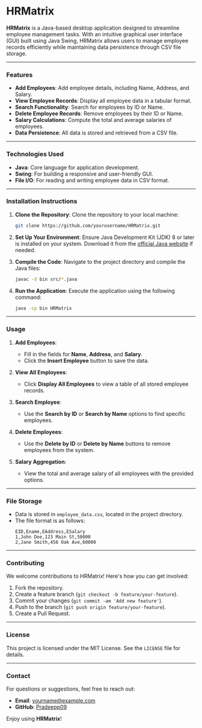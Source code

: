 
# HRMatrix

**HRMatrix** is a Java-based desktop application designed to streamline employee management tasks. With an intuitive graphical user interface (GUI) built using Java Swing, HRMatrix allows users to manage employee records efficiently while maintaining data persistence through CSV file storage.

---

### **Features**
- **Add Employees**: Add employee details, including Name, Address, and Salary.
- **View Employee Records**: Display all employee data in a tabular format.
- **Search Functionality**: Search for employees by ID or Name.
- **Delete Employee Records**: Remove employees by their ID or Name.
- **Salary Calculations**: Compute the total and average salaries of employees.
- **Data Persistence**: All data is stored and retrieved from a CSV file.

---

### **Technologies Used**
- **Java**: Core language for application development.
- **Swing**: For building a responsive and user-friendly GUI.
- **File I/O**: For reading and writing employee data in CSV format.

---

### **Installation Instructions**

1. **Clone the Repository**:
   Clone the repository to your local machine:
   ```bash
   git clone https://github.com/yourusername/HRMatrix.git
   ```

2. **Set Up Your Environment**:
   Ensure Java Development Kit (JDK) 8 or later is installed on your system. Download it from the [official Java website](https://www.oracle.com/java/technologies/javase-downloads.html) if needed.

3. **Compile the Code**:
   Navigate to the project directory and compile the Java files:
   ```bash
   javac -d bin src/*.java
   ```

4. **Run the Application**:
   Execute the application using the following command:
   ```bash
   java -cp bin HRMatrix
   ```

---

### **Usage**

1. **Add Employees**:
   - Fill in the fields for **Name**, **Address**, and **Salary**.
   - Click the **Insert Employee** button to save the data.

2. **View All Employees**:
   - Click **Display All Employees** to view a table of all stored employee records.

3. **Search Employee**:
   - Use the **Search by ID** or **Search by Name** options to find specific employees.

4. **Delete Employees**:
   - Use the **Delete by ID** or **Delete by Name** buttons to remove employees from the system.

5. **Salary Aggregation**:
   - View the total and average salary of all employees with the provided options.

---

### **File Storage**
- Data is stored in `employee_data.csv`, located in the project directory.
- The file format is as follows:
  ```csv
  EID,Ename,EAddress,ESalary
  1,John Doe,123 Main St,50000
  2,Jane Smith,456 Oak Ave,60000
  ```

---

### **Contributing**
We welcome contributions to HRMatrix! Here's how you can get involved:
1. Fork the repository.
2. Create a feature branch (`git checkout -b feature/your-feature`).
3. Commit your changes (`git commit -am 'Add new feature'`).
4. Push to the branch (`git push origin feature/your-feature`).
5. Create a Pull Request.

---

### **License**
This project is licensed under the MIT License. See the `LICENSE` file for details.

---

### **Contact**
For questions or suggestions, feel free to reach out:
- **Email**: yourname@example.com
- **GitHub**: [Pradeepp09](https://github.com/Pradeepp09)

Enjoy using **HRMatrix**!
